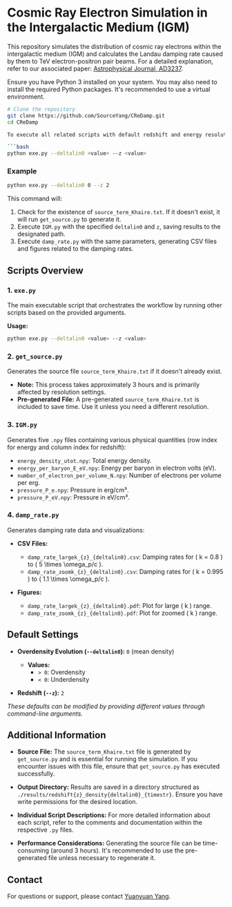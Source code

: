 # Cosmic Ray Electron Simulation in the Intergalactic Medium (IGM)

This repository simulates the distribution of cosmic ray electrons within the intergalactic medium (IGM) and calculates the Landau damping rate caused by them to TeV electron-positron pair beams. For a detailed explanation, refer to our associated paper: [Astrophysical Journal, AD3237](https://iopscience.iop.org/article/10.3847/1538-4357/ad3237/meta).

Ensure you have Python 3 installed on your system. You may also need to install the required Python packages. It's recommended to use a virtual environment.

```bash
# Clone the repository
git clone https://github.com/SourceYang/CReDamp.git
cd CReDamp

To execute all related scripts with default redshift and energy resolution, along with source model settings, use the following command:

```bash
python exe.py --deltalin0 <value> --z <value>
```

### Example

```bash
python exe.py --deltalin0 0 --z 2
```

This command will:

1. Check for the existence of `source_term_Khaire.txt`. If it doesn't exist, it will run `get_source.py` to generate it.
2. Execute `IGM.py` with the specified `deltalin0` and `z`, saving results to the designated path.
3. Execute `damp_rate.py` with the same parameters, generating CSV files and figures related to the damping rates.

## Scripts Overview

### 1. `exe.py`

The main executable script that orchestrates the workflow by running other scripts based on the provided arguments.

**Usage:**

```bash
python exe.py --deltalin0 <value> --z <value>
```

### 2. `get_source.py`

Generates the source file `source_term_Khaire.txt` if it doesn't already exist.

- **Note:** This process takes approximately 3 hours and is primarily affected by resolution settings.
- **Pre-generated File:** A pre-generated `source_term_Khaire.txt` is included to save time. Use it unless you need a different resolution.

### 3. `IGM.py`

Generates five `.npy` files containing various physical quantities (row index for energy and column index for redshift):

- `energy_density_utot.npy`: Total energy density.
- `energy_per_baryon_E_eV.npy`: Energy per baryon in electron volts (eV).
- `number_of_electron_per_volume_N.npy`: Number of electrons per volume per erg.
- `pressure_P_e.npy`: Pressure in erg/cm³.
- `pressure_P_eV.npy`: Pressure in eV/cm³.

### 4. `damp_rate.py`

Generates damping rate data and visualizations:

- **CSV Files:**
  - `damp_rate_largek_{z}_{deltalin0}.csv`: Damping rates for \( k = 0.8 \) to \( 5 \times \omega_p/c \).
  - `damp_rate_zoomk_{z}_{deltalin0}.csv`: Damping rates for \( k = 0.995 \) to \( 1.1 \times \omega_p/c \).

- **Figures:**
  - `damp_rate_largek_{z}_{deltalin0}.pdf`: Plot for large \( k \) range.
  - `damp_rate_zoomk_{z}_{deltalin0}.pdf`: Plot for zoomed \( k \) range.

## Default Settings

- **Overdensity Evolution (`--deltalin0`):** `0` (mean density)
  - **Values:**
    - `> 0`: Overdensity
    - `< 0`: Underdensity

- **Redshift (`--z`):** `2`

*These defaults can be modified by providing different values through command-line arguments.*

## Additional Information

- **Source File:** The `source_term_Khaire.txt` file is generated by `get_source.py` and is essential for running the simulation. If you encounter issues with this file, ensure that `get_source.py` has executed successfully.

- **Output Directory:** Results are saved in a directory structured as `./results/redshift{z}_density{deltalin0}_{timestr}`. Ensure you have write permissions for the desired location.

- **Individual Script Descriptions:** For more detailed information about each script, refer to the comments and documentation within the respective `.py` files.

- **Performance Considerations:** Generating the source file can be time-consuming (around 3 hours). It's recommended to use the pre-generated file unless necessary to regenerate it.

## Contact

For questions or support, please contact [Yuanyuan Yang](mailto:yang.4904@buckeyemail.osu.edu).
